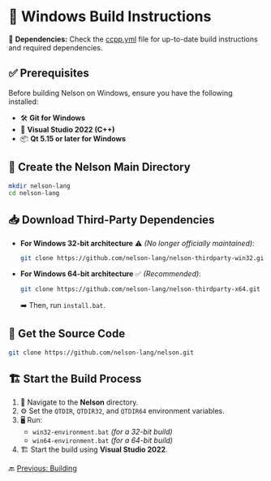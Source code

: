 # 🚀 Windows Build Instructions

🔗 **Dependencies:** Check the [ccpp.yml](https://github.com/nelson-lang/nelson/blob/master/.github/workflows/ccpp.yml) file for up-to-date build instructions and required dependencies.

## ✅ Prerequisites

Before building Nelson on Windows, ensure you have the following installed:

- 🛠 **Git for Windows**
- 🎯 **Visual Studio 2022 (C++)**
- 📦 **Qt 5.15 or later for Windows**

## 📁 Create the Nelson Main Directory

```bash
mkdir nelson-lang
cd nelson-lang
```

## 📥 Download Third-Party Dependencies

- **For Windows 32-bit architecture** ⚠️ _(No longer officially maintained)_:
  ```bash
  git clone https://github.com/nelson-lang/nelson-thirdparty-win32.git
  ```
- **For Windows 64-bit architecture** ✅ _(Recommended)_:
  ```bash
  git clone https://github.com/nelson-lang/nelson-thirdparty-x64.git
  ```
  ➡️ Then, run `install.bat`.

## 🔄 Get the Source Code

```bash
git clone https://github.com/nelson-lang/nelson.git
```

## 🏗️ Start the Build Process

1. 📂 Navigate to the **Nelson** directory.
2. ⚙️ Set the `QTDIR`, `QTDIR32`, and `QTDIR64` environment variables.
3. 🖥️ Run:
   - `win32-environment.bat` _(for a 32-bit build)_
   - `win64-environment.bat` _(for a 64-bit build)_
4. 🏗️ Start the build using **Visual Studio 2022**.

🔙 [Previous: Building](BUILDING.md)
